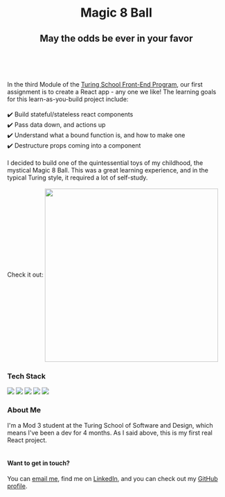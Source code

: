 <h1 align="center">Magic 8 Ball</h1>
<h2 align="center">May the odds be ever in your favor</h2>
</br>
</br>
</br>
</br>
In the third Module of the <a href="https://frontend.turing.edu/">Turing School Front-End Program</a>, our first assignment is to create a React app - any one we like! The learning goals for this learn-as-you-build project include:</br> 
</br>   
✔️  Build stateful/stateless react components</br>   
✔️  Pass data down, and actions up</br>    
✔️  Understand what a bound function is, and how to make one</br>   
✔️  Destructure props coming into a component</br>   
</br>   
I decided to build one of the quintessential toys of my childhood, the mystical Magic 8 Ball. This was a great learning experience, and in the typical Turing style, it required a lot of self-study. </br>
</br>
Check it out:      

<img align="center" height="400px" src="https://user-images.githubusercontent.com/105533317/195262076-6587f318-d71c-4238-bd88-f2741ac71f67.gif" />

<h3>Tech Stack</h3>
<img src="https://img.shields.io/badge/react-%2320232a.svg?style=for-the-badge&logo=react&logoColor=%2361DAFB"/>
<img src="https://img.shields.io/badge/javascript-%23323330.svg?style=for-the-badge&logo=javascript&logoColor=%23F7DF1E"/>
<img src="https://img.shields.io/badge/css3-%231572B6.svg?style=for-the-badge&logo=css3&logoColor=white"/>
<img src="https://img.shields.io/badge/webpack-%238DD6F9.svg?style=for-the-badge&logo=webpack&logoColor=black"/>
<img src="https://img.shields.io/badge/Canva-%2300C4CC.svg?style=for-the-badge&logo=Canva&logoColor=white"/>

<h3>About Me</h3>
I'm a Mod 3 student at the Turing School of Software and Design, which means I've been a dev for 4 months. As I said above, this is my first real React project. </br>
</br>
<h4>Want to get in touch?</h4>
You can <a href="mailto:alycia.canavan@gmail.com">email me</a>, find me on <a href="www.linkedin.com/in/alycia-canavan">LinkedIn</a>, and you can check out my <a href="https://github.com/alyciacan">GitHub profile</a>.











